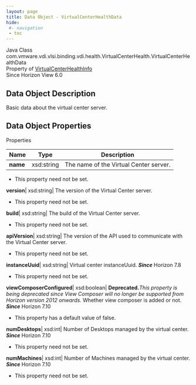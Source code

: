 ```yaml
---
layout: page
title: Data Object - VirtualCenterHealthData
hide:
 #- navigation
 - toc
---
```






Java Class
    com.vmware.vdi.vlsi.binding.vdi.health.VirtualCenterHealth.VirtualCenterHealthData  
Property of
     [VirtualCenterHealthInfo](vdi.health.VirtualCenterHealth.VirtualCenterHealthInfo.md#field_detail)  
Since 
    Horizon View 6.0

## Data Object Description 

Basic data about the virtual center server. 

## Data Object Properties

Properties

Name |  Type |  Description   
---|---|---  
**name**|  xsd:string|  The name of the Virtual Center server.   


* This property need not be set.

  
**version**|  xsd:string|  The version of the Virtual Center server.   


* This property need not be set.

  
**build**|  xsd:string|  The build of the Virtual Center server.   


* This property need not be set.

  
**apiVersion**|  xsd:string|  The version of the API used to communicate with the Virtual Center server.   


* This property need not be set.

  
**instanceUuid**|  xsd:string|  Virtual center instanceUuid.  **_Since_** Horizon 7.8  


* This property need not be set.

  
**viewComposerConfigured**|  xsd:boolean| **Deprecated.**_This property is being deprecated since View Composer will no longer be supported from Horizon version 2012 onwards._ Whether view composer is added or not.  **_Since_** Horizon 7.10  


  * This property has a default value of false.

  
**numDesktops**|  xsd:int|  Number of Desktops managed by the virtual center.  **_Since_** Horizon 7.10  


* This property need not be set.

  
**numMachines**|  xsd:int|  Number of Machines managed by the virtual center.  **_Since_** Horizon 7.10  


* This property need not be set.

  
  
  
  
  
  

